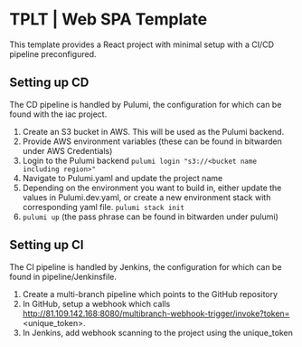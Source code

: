 # TPLT | Web SPA Template

This template provides a React project with minimal setup with a CI/CD pipeline preconfigured.

## Setting up CD

The CD pipeline is handled by Pulumi, the configuration for which can be found with the iac project.

1. Create an S3 bucket in AWS. This will be used as the Pulumi backend.
2. Provide AWS environment variables (these can be found in bitwarden under AWS Credentials)
3. Login to the Pulumi backend `pulumi login "s3://<bucket name including region>"`
4. Navigate to Pulumi.yaml and update the project name
5. Depending on the environment you want to build in, either update the values in Pulumi.dev.yaml, or create a new environment stack with corresponding yaml file. `pulumi stack init`
6. `pulumi up` (the pass phrase can be found in bitwarden under pulumi)

## Setting up CI

The CI pipeline is handled by Jenkins, the configuration for which can be found in pipeline/Jenkinsfile.

1. Create a multi-branch pipeline which points to the GitHub repository
2. In GitHub, setup a webhook which calls http://81.109.142.168:8080/multibranch-webhook-trigger/invoke?token=<unique_token>.
3. In Jenkins, add webhook scanning to the project using the unique_token